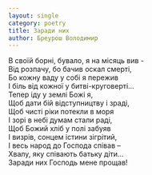 ```yaml
---
layout: single
category: poetry
title: Заради них
author: Бреурош Володимир
---
```


В своїй борні, бувало, я на місяць вив -   
Від розпачу, бо бачив оскал смерті,  
Бо кожну ваду у собі я пережив  
І біль від кожної у битві-круговерті…  
Тепер іду у землі Божі я,  
Щоб дати бій відступництву і зраді,  
Щоб чисті ріки потекли в моря  
І зорі в небі думам стали раді,  
Щоб Божий хліб у полі забуяв  
І визрів, сонцем істини зігрітий,  
І весь народ до Господа співав –  
Хвалу, яку співають батьку діти…   
Заради них Господь мене прощав!  
